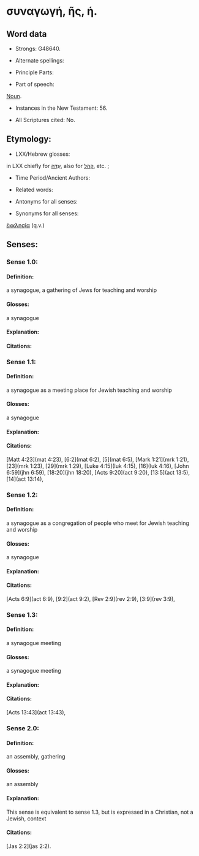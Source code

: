 # συναγωγή, ῆς, ἡ.

<!-- Status: S2=NeedsReview -->
<!-- Lexica used for edits: BDAG LN FFM BN LSJM MM   -->

## Word data

* Strongs: G48640.

* Alternate spellings:


* Principle Parts: 

* Part of speech: 

[Noun](http://ugg.readthedocs.io/en/latest/noun.html).

* Instances in the New Testament: 56.

* All Scriptures cited: No.

## Etymology: 


* LXX/Hebrew glosses: 

in LXX chiefly for [עֵדָה](//en-uhl/H5712), also for [קהל](//en-uhl/H6951), etc. ; 

* Time Period/Ancient Authors: 


* Related words: 

* Antonyms for all senses:

* Synonyms for all senses: 

 [ἐκκλησία](../G15770/01.md) (q.v.) 

## Senses: 


### Sense  1.0: 

#### Definition: 

a synagogue, a gathering of Jews for teaching and worship

#### Glosses: 

a synagogue

#### Explanation: 

#### Citations: 

### Sense  1.1: 

#### Definition: 

a synagogue as a meeting place for Jewish teaching and worship

#### Glosses: 

a synagogue

#### Explanation: 

#### Citations: 

[Matt 4:23](mat 4:23), [6:2](mat 6:2), [5](mat 6:5), [Mark 1:21](mrk 1:21), [23](mrk 1:23), [29](mrk 1:29), [Luke 4:15](luk 4:15), [16](luk 4:16), [John 6:59](jhn 6:59), [18:20](jhn 18:20), [Acts 9:20](act 9:20), [13:5](act 13:5), [14](act 13:14), 

### Sense  1.2: 

#### Definition: 

a synagogue as a congregation of people who meet for Jewish teaching and worship

#### Glosses: 

a synagogue

#### Explanation: 

#### Citations: 

[Acts 6:9](act 6:9), [9:2](act 9:2), [Rev 2:9](rev 2:9), [3:9](rev 3:9),

### Sense  1.3: 

#### Definition: 

a synagogue meeting

#### Glosses: 

a synagogue meeting

#### Explanation: 

#### Citations: 

[Acts 13:43](act 13:43),

### Sense  2.0: 

#### Definition: 

an assembly, gathering

#### Glosses:

an assembly

#### Explanation:

This sense is equivalent to sense 1.3, but is expressed in a Christian, not a Jewish, context

#### Citations: 

[Jas 2:2](jas 2:2).





